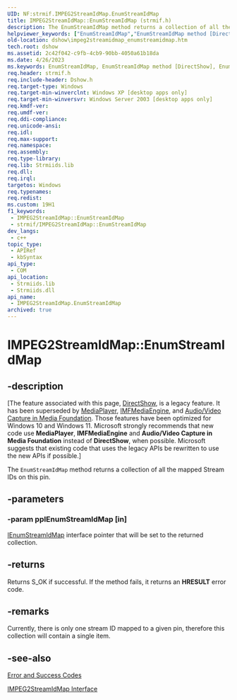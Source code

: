 ```yaml
---
UID: NF:strmif.IMPEG2StreamIdMap.EnumStreamIdMap
title: IMPEG2StreamIdMap::EnumStreamIdMap (strmif.h)
description: The EnumStreamIdMap method returns a collection of all the mapped Stream IDs on this pin.
helpviewer_keywords: ["EnumStreamIdMap","EnumStreamIdMap method [DirectShow]","EnumStreamIdMap method [DirectShow]","IMPEG2StreamIdMap interface","IMPEG2StreamIdMap interface [DirectShow]","EnumStreamIdMap method","IMPEG2StreamIdMap.EnumStreamIdMap","IMPEG2StreamIdMap::EnumStreamIdMap","IMPEG2StreamIdMapEnumStreamIdMap","dshow.impeg2streamidmap_enumstreamidmap","strmif/IMPEG2StreamIdMap::EnumStreamIdMap"]
old-location: dshow\impeg2streamidmap_enumstreamidmap.htm
tech.root: dshow
ms.assetid: 2c42f042-c9fb-4cb9-90bb-4050a61b18da
ms.date: 4/26/2023
ms.keywords: EnumStreamIdMap, EnumStreamIdMap method [DirectShow], EnumStreamIdMap method [DirectShow],IMPEG2StreamIdMap interface, IMPEG2StreamIdMap interface [DirectShow],EnumStreamIdMap method, IMPEG2StreamIdMap.EnumStreamIdMap, IMPEG2StreamIdMap::EnumStreamIdMap, IMPEG2StreamIdMapEnumStreamIdMap, dshow.impeg2streamidmap_enumstreamidmap, strmif/IMPEG2StreamIdMap::EnumStreamIdMap
req.header: strmif.h
req.include-header: Dshow.h
req.target-type: Windows
req.target-min-winverclnt: Windows XP [desktop apps only]
req.target-min-winversvr: Windows Server 2003 [desktop apps only]
req.kmdf-ver: 
req.umdf-ver: 
req.ddi-compliance: 
req.unicode-ansi: 
req.idl: 
req.max-support: 
req.namespace: 
req.assembly: 
req.type-library: 
req.lib: Strmiids.lib
req.dll: 
req.irql: 
targetos: Windows
req.typenames: 
req.redist: 
ms.custom: 19H1
f1_keywords:
 - IMPEG2StreamIdMap::EnumStreamIdMap
 - strmif/IMPEG2StreamIdMap::EnumStreamIdMap
dev_langs:
 - c++
topic_type:
 - APIRef
 - kbSyntax
api_type:
 - COM
api_location:
 - Strmiids.lib
 - Strmiids.dll
api_name:
 - IMPEG2StreamIdMap.EnumStreamIdMap
archived: true
---
```


# IMPEG2StreamIdMap::EnumStreamIdMap


## -description

\[The feature associated with this page, [DirectShow](/windows/win32/directshow/directshow), is a legacy feature. It has been superseded by [MediaPlayer](/uwp/api/Windows.Media.Playback.MediaPlayer), [IMFMediaEngine](/windows/win32/api/mfmediaengine/nn-mfmediaengine-imfmediaengine), and [Audio/Video Capture in Media Foundation](/windows/win32/medfound/audio-video-capture-in-media-foundation). Those features have been optimized for Windows 10 and Windows 11. Microsoft strongly recommends that new code use **MediaPlayer**, **IMFMediaEngine** and **Audio/Video Capture in Media Foundation** instead of **DirectShow**, when possible. Microsoft suggests that existing code that uses the legacy APIs be rewritten to use the new APIs if possible.\]

The <code>EnumStreamIdMap</code> method returns a collection of all the mapped Stream IDs on this pin.

## -parameters

### -param ppIEnumStreamIdMap [in]

<a href="/windows/desktop/api/strmif/nn-strmif-ienumstreamidmap">IEnumStreamIdMap</a> interface pointer that will be set to the returned collection.

## -returns

Returns S_OK if successful. If the method fails, it returns an <b>HRESULT</b> error code.

## -remarks

Currently, there is only one stream ID mapped to a given pin, therefore this collection will contain a single item.

## -see-also

<a href="/windows/desktop/DirectShow/error-and-success-codes">Error and Success Codes</a>



<a href="/windows/desktop/api/strmif/nn-strmif-impeg2streamidmap">IMPEG2StreamIdMap Interface</a>